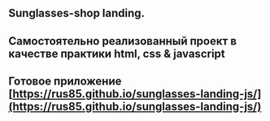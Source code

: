 ## Sunglasses-shop landing.
## Самостоятельно реализованный проект в качестве практики html, css & javascript
## Готовое приложение [https://rus85.github.io/sunglasses-landing-js/](https://rus85.github.io/sunglasses-landing-js/)
